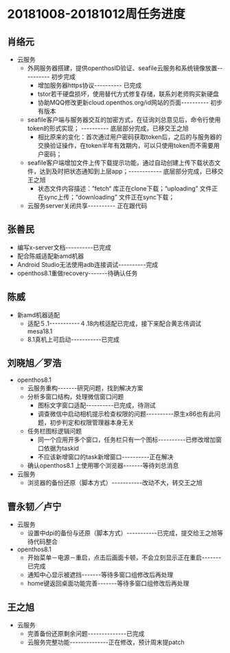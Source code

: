 # 20181008-20181012周任务进度

## 肖络元
- 云服务
   - 外网服务器搭建，提供openthosID验证、seafile云服务和系统镜像放置---------- 初步完成
      - 增加服务器https协议---------- 已完成
      - tstor若干硬盘损坏，使用替代方式修复存储，联系刘老师购买新硬盘
      - 协助MQQ修改更新cloud.openthos.org/id网站的页面---------- 初步有版本
   - seafile客户端与服务器交互的加密方式，在征询刘总意见后，命令行使用token的形式实现； ----------  底层部分完成，已移交王之旭
      - 相比原来的变化：首次通过用户密码获取token后，之后的与服务器的交换验证操作，在token半年有效期内，可以只使用token而不需要用户密码；
   - seafile客户端增加文件上传下载提示功能，通过自动创建上传下载状态文件，达到及时把状态通知到上层app；------------ 底层部分完成，已移交王之旭
      - 状态文件内容描述：”fetch“ 库正在clone下载；“uploading” 文件正在sync上传；“downloading” 文件正在sync下载；
   - 云服务server关闭共享---------- 正在跟代码

## 张善民
- 编写x-server文档----------已完成
- 配合陈威适配新amd机器
- Android Studio无法使用adb连接调试----------完成
- openthos8.1重做recovery-------待确认任务

## 陈威
- 新amd机器适配
   - 适配５.1-----------４.18内核适配已完成，接下来配合黄志伟调试mesa18.1
   - 8.1真机上可启动-----------已完成

## 刘晓旭／罗浩
- openthos8.1 
   - 云服务重构-------研究问题，找到解决方案
   - 分析多窗口结构，处理微信窗口问题
      - 图标文字窗口适配----------已完成，待测试
      - 调查微信中启动相机提示检查权限的问题----------原生x86也有此问题，初步判定和权限管理器本身无关
   - 任务栏图标逻辑问题
      - 同一个应用开多个窗口，任务栏只有一个图标----------已修改增加窗口依据为taskid
      - 不应该新增窗口的task新增窗口----------正在解决
   - 确认openthos8.1 上使用哪个浏览器-------等待刘总消息
- 云服务
   - 浏览器的备份还原（脚本方式）-----------改动不大，转交王之旭

## 曹永韧／卢宁
- 云服务
   - 设置中dpi的备份与还原（脚本方式）-----------已完成，提交给王之旭等待代码整合
- openthos8.1
   - 开始菜单－电源－重启，点击后画面卡顿，不会立刻显示正在重启-------已完成
   - 通知中心显示被遮挡-------等待多窗口组修改后再处理
   - home键返回桌面功能完善-------等待多窗口组修改后再处理

## 王之旭
- 云服务
   - 完善备份还原剩余问题--------------已完成
   - 云服务完整功能--------------正在修改，预计周末提patch
